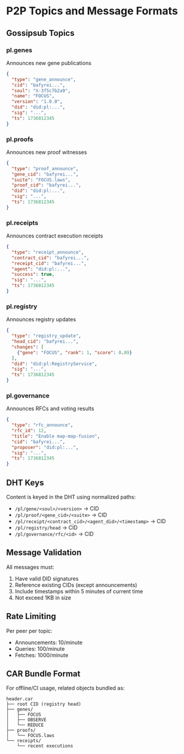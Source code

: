# P2P Topics and Message Formats

## Gossipsub Topics

### pl.genes
Announces new gene publications
```json
{
  "type": "gene_announce",
  "cid": "bafyrei...",
  "soul": "λ-3f5c7b2a9",
  "name": "FOCUS",
  "version": "1.0.0",
  "did": "did:pl:...",
  "sig": "...",
  "ts": 1736812345
}
```

### pl.proofs
Announces new proof witnesses
```json
{
  "type": "proof_announce",
  "gene_cid": "bafyrei...",
  "suite": "FOCUS.laws",
  "proof_cid": "bafyrei...",
  "did": "did:pl:...",
  "sig": "...",
  "ts": 1736812345
}
```

### pl.receipts
Announces contract execution receipts
```json
{
  "type": "receipt_announce",
  "contract_cid": "bafyrei...",
  "receipt_cid": "bafyrei...",
  "agent": "did:pl:...",
  "success": true,
  "sig": "...",
  "ts": 1736812345
}
```

### pl.registry
Announces registry updates
```json
{
  "type": "registry_update",
  "head_cid": "bafyrei...",
  "changes": [
    {"gene": "FOCUS", "rank": 1, "score": 0.89}
  ],
  "did": "did:pl:RegistryService",
  "sig": "...",
  "ts": 1736812345
}
```

### pl.governance
Announces RFCs and voting results
```json
{
  "type": "rfc_announce",
  "rfc_id": 12,
  "title": "Enable map-map-fusion",
  "cid": "bafyrei...",
  "proposer": "did:pl:...",
  "sig": "...",
  "ts": 1736812345
}
```

## DHT Keys

Content is keyed in the DHT using normalized paths:

- `/pl/gene/<soul>/<version>` → CID
- `/pl/proof/<gene_cid>/<suite>` → CID  
- `/pl/receipt/<contract_cid>/<agent_did>/<timestamp>` → CID
- `/pl/registry/head` → CID
- `/pl/governance/rfc/<id>` → CID

## Message Validation

All messages must:
1. Have valid DID signatures
2. Reference existing CIDs (except announcements)
3. Include timestamps within 5 minutes of current time
4. Not exceed 1KB in size

## Rate Limiting

Per peer per topic:
- Announcements: 10/minute
- Queries: 100/minute
- Fetches: 1000/minute

## CAR Bundle Format

For offline/CI usage, related objects bundled as:
```
header.car
├── root CID (registry head)
├── genes/
│   ├── FOCUS
│   ├── OBSERVE
│   └── REDUCE
├── proofs/
│   └── FOCUS.laws
└── receipts/
    └── recent executions
```
